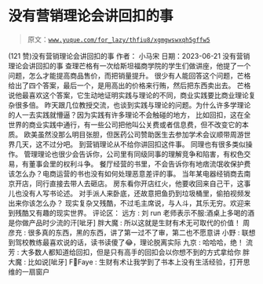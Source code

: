 # 没有营销理论会讲回扣的事

> 原文：[`www.yuque.com/for_lazy/thfiu8/xgmgwswxqh5gffw5`](https://www.yuque.com/for_lazy/thfiu8/xgmgwswxqh5gffw5)

<ne-h2 id="5ef6b7e1" data-lake-id="5ef6b7e1"><ne-heading-ext><ne-heading-anchor></ne-heading-anchor><ne-heading-fold></ne-heading-fold></ne-heading-ext><ne-heading-content><ne-text id="u78384e48">(121 赞)没有营销理论会讲回扣的事</ne-text></ne-heading-content></ne-h2> <ne-p id="u8ebd5501" data-lake-id="u8ebd5501"><ne-text id="u8a03d8fd">作者： 小马宋</ne-text></ne-p> <ne-p id="u9988d754" data-lake-id="u9988d754"><ne-text id="ubf442cf6">日期：2023-06-21</ne-text></ne-p> <ne-p id="ud9e61019" data-lake-id="ud9e61019"><ne-text id="ubadcc70b">没有营销理论会讲回扣的事</ne-text></ne-p> <ne-p id="u824ac688" data-lake-id="u824ac688"><ne-text id="u5eae55d2">查理芒格有一次给斯坦福商学院的学生们做讲座，他提了一个问题，怎么才能提高商品售价，而把销量提升。</ne-text></ne-p> <ne-p id="ua74dfaf6" data-lake-id="ua74dfaf6"><ne-text id="uc4e0a1d2">很少有人能回答这个问题，芒格给出了四个答案，最后一个，是用高出的价格来行贿，然后把东西卖出去。</ne-text></ne-p> <ne-p id="u9fbad404" data-lake-id="u9fbad404"><ne-text id="u4dcc02d9">芒格说他最喜欢这个答案，它生动地证明实践与理论的不同，商业实践要比商业理论复杂很多倍。</ne-text></ne-p> <ne-p id="u08e52d2a" data-lake-id="u08e52d2a"><ne-text id="u314b763e">昨天跟几位教授交流，也谈到实践与理论的问题。为什么许多学理论的人一去实践就懵逼？因为实践有许多理论不会触碰的地方，</ne-text></ne-p> <ne-p id="u78174df0" data-lake-id="u78174df0"><ne-text id="u7896f270">比如回扣，这在全世界的商业实践中通行，有一些公司把他叫公关费或者信息费，但不改变它的本质。</ne-text></ne-p> <ne-p id="u698303d9" data-lake-id="u698303d9"><ne-text id="u06b62533">欧美虽然没那么明目张胆，但医药公司赞助医生去参加学术会议顺带周游世界几天，这不过分吧。</ne-text></ne-p> <ne-p id="u1ef8ac23" data-lake-id="u1ef8ac23"><ne-text id="ue813f97a">到营销理论从不给你讲回扣这件事。</ne-text></ne-p> <ne-p id="ua9ac9e3e" data-lake-id="ua9ac9e3e"><ne-text id="uc0731a9f">同理也有很多类似操作。</ne-text></ne-p> <ne-p id="u41112c5b" data-lake-id="u41112c5b"><ne-text id="uec2e92d5">管理理论也很少会告诉你，公司里有同级同事的理解竞争和陷害，有权色交易，有董事会里的权利斗争。</ne-text></ne-p> <ne-p id="u9443d6a8" data-lake-id="u9443d6a8"><ne-text id="u8684e404">餐厅经营的书里，不会告诉你有地痞流氓收保护费该怎么办？电商运营的书也没有如何处理恶意差评的事。</ne-text></ne-p> <ne-p id="u10688bde" data-lake-id="u10688bde"><ne-text id="u44f9b2e8">当年某电器经销商去南京开店，同行直接去带人去砸店。</ne-text></ne-p> <ne-p id="ue1c18cb2" data-lake-id="ue1c18cb2"><ne-text id="u276ac9b0">房东看你开店红火，他要收回来自己干，这事儿也没有人写书论述。</ne-text></ne-p> <ne-p id="u82e85e75" data-lake-id="u82e85e75"><ne-text id="uffe83a5e">对手派人来卧底，还故意把鱼扔到垃圾桶里，偷拍视频发出来你该怎么办？</ne-text></ne-p> <ne-p id="uf2dc5ea9" data-lake-id="uf2dc5ea9"><ne-text id="u33111209">现实复杂又残酷，不过毛主席说，与人斗，其乐无穷。欢迎来到残酷又有趣的现实世界。</ne-text></ne-p> <ne-hole id="u6bb8df63" data-lake-id="u6bb8df63"><ne-card data-card-name="hr" data-card-type="block" id="XwPhM" data-event-boundary="card"><ne-p id="u168e7b0f" data-lake-id="u168e7b0f"><ne-text id="ua93bc577">评论区：</ne-text></ne-p> <ne-p id="u30994a26" data-lake-id="u30994a26"><ne-text id="u5bcb5f52">远方 : 刘 run 老师表示不服:酒桌上多喝的酒是你做产品时少流的汗[呲牙]</ne-text> <ne-text id="u603ed6ed">胖大魔 : 所以这就是生财有术无可取代的价值！</ne-text> <ne-text id="ue7d917ef">周彦充 : 很多真的东西，黑的东西，讲了第一过不了审，第二也不愿意讲</ne-text> <ne-text id="u206c3308">小野 : 联想到驾校教练最喜欢说的话，读书读傻了😂，理论脱离实际</ne-text> <ne-text id="ua34f1c2a">九京 : 哈哈哈，绝！</ne-text> <ne-text id="u2a17a6b3">流芳 : 大多数人都知道给回扣，但是只有高手的回扣会以你想不到的方式拿给你</ne-text> <ne-text id="u44445dce">胖大魔 : 比如说[呲牙]</ne-text> <ne-text id="uee8196eb">F💙Faye : 生财有术让我学到了书本上没有生活经验，打开思维的一扇窗户</ne-text></ne-p></ne-card></ne-hole>